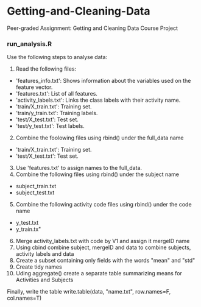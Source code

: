 # Getting-and-Cleaning-Data
Peer-graded Assignment: Getting and Cleaning Data Course Project

### run_analysis.R
Use the following steps to analyse data:
1. Read the following files:
- 'features_info.txt': Shows information about the variables used on the feature vector.
- 'features.txt': List of all features.
- 'activity_labels.txt': Links the class labels with their activity name.
- 'train/X_train.txt': Training set.
- 'train/y_train.txt': Training labels.
- 'test/X_test.txt': Test set.
- 'test/y_test.txt': Test labels.
2. Combine the foolowing files using rbind() under the full_data name
- 'train/X_train.txt': Training set.
- 'test/X_test.txt': Test set.
3. Use 'features.txt' to assign names to the full_data.
4. Combine the following files using rbind() under the subject name
- subject_train.txt
- subject_test.txt
5. Combine the following activity code files using rbind() under the code name
- y_test.txt
- y_train.tx"
6. Merge activity_labels.txt with code by V1 and assign it mergeID name
7. Using cbind combine subject, mergeID and data to combine subjects, activity labels and data 
8. Create a subset containing only fields with the words "mean" and "std"
9. Create tidy names
10. Uding aggregate() create a separate table summarizing means for Activities and Subjects

Finally, write the table write.table(data,  "name.txt", row.names=F, col.names=T)
